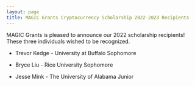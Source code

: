 ```yaml
---
layout: page
title: MAGIC Grants Cryptocurrency Scholarship 2022-2023 Recipients
---
```


MAGIC Grants is pleased to announce our 2022 scholarship recipients! These three individuals wished to be recognized.

* Trevor Kedge - University at Buffalo Sophomore

* Bryce Liu - Rice University Sophomore

* Jesse Mink - The University of Alabama Junior

